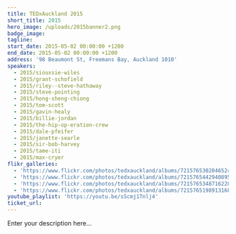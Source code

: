 ```yaml
---
title: TEDxAuckland 2015
short_title: 2015
hero_image: /uploads/2015banner2.png
badge_image:
tagline:
start_date: 2015-05-02 00:00:00 +1200
end_date: 2015-05-02 00:00:00 +1200
address: '98 Beaumont St, Freemans Bay, Auckland 1010'
speakers:
  - 2015/siouxsie-wiles
  - 2015/grant-schofield
  - 2015/riley--steve-hathaway
  - 2015/steve-pointing
  - 2015/hong-sheng-chiong
  - 2015/tom-scott
  - 2015/gavin-healy
  - 2015/billie-jordan
  - 2015/the-hip-op-eration-crew
  - 2015/dale-pfeifer
  - 2015/janette-searle
  - 2015/sir-bob-harvey
  - 2015/tame-iti
  - 2015/max-cryer
flikr_galleries:
  - 'https://www.flickr.com/photos/tedxauckland/albums/72157653020465246'
  - 'https://www.flickr.com/photos/tedxauckland/albums/72157654429408953'
  - 'https://www.flickr.com/photos/tedxauckland/albums/72157653487162285'
  - 'https://www.flickr.com/photos/tedxauckland/albums/72157651989131684'
youtube_playlist: 'https://youtu.be/sScmj1Tnlj4'
ticket_url:
---
```


Enter your description here…